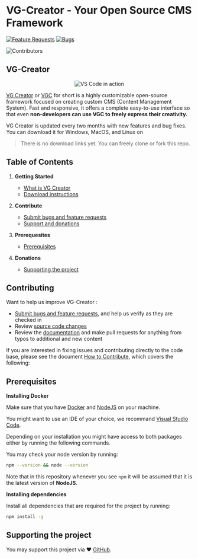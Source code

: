 # VG-Creator - Your Open Source CMS Framework

[![Feature Requests](https://img.shields.io/apm/l/VG-Creator)](#)
[![Bugs](https://img.shields.io/appveyor/build/JustGritt/VG-Creator)](#)

![Contributors](https://contrib.rocks/image?repo=JustGritt/VG-Creator)

## VG-Creator

<p align="center">
  <img alt="VS Code in action" src="https://user-images.githubusercontent.com/35271042/118224532-3842c400-b438-11eb-923d-a5f66fa6785a.png">
</p>


[VG Creator](#vg-creator) or [VGC](#vg-creator) for short is a highly customizable open-source framework focused on creating custom CMS (Content Management System). Fast and responsive, it offers a complete easy-to-use interface so that even **non-developers can use VGC to freely express their creativity.**

VG Creator is updated every two months with new features and bug fixes. You can download it for Windows, MacOS, and Linux on 

> There is no download links yet.
> You can freely clone or fork this repo.


## Table of Contents

1. **Getting Started**
    - [What is VG Creator](#vg-creator)
    - [Download instructions](#vg-creator)

2. **Contribute**
    - [Submit bugs and feature requests](#contributing)
    - [Support and donations](#contributing)

3. **Prerequesites**
    - [Prerequisites](#prerequisites)

4. **Donations** 
    - [Supporting the project](#supporting-the-project)



## Contributing

Want to help us improve VG-Creator :

* [Submit bugs and feature requests](#), and help us verify as they are checked in
* Review [source code changes](#)
* Review the [documentation](#) and make pull requests for anything from typos to additional and new content

If you are interested in fixing issues and contributing directly to the code base,
please see the document [How to Contribute](#), which covers the following:


## Prerequisites

**Installing Docker**

Make sure that you have [Docker](https://www.docker.com/get-started) and [NodeJS](https://nodejs.dev/download/) on your machine.

You might want to use an IDE of your choice, we recommand [Visual Studio Code](https://code.visualstudio.com/Download).   

Depending on your installation you might have access to both packages either by
running the following commands. 

You may check your node version by running:

```bash
npm --version && node --version
```

Note that in this repository whenever you see `npm` it will be assumed that it is the latest version of **NodeJS**.

**Installing dependencies**

Install all dependencies that are required for the project by running:

```bash
npm install -g
```

## Supporting the project

You may support this project via ❤️️ [GitHub](https://github.com/sponsors/JustGritt).

